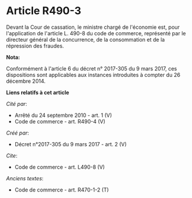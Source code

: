 # Article R490-3

Devant la Cour de cassation, le ministre chargé de l'économie est, pour l'application de l'article L. 490-8 du code de
commerce, représenté par le directeur général de la concurrence, de la consommation et de la répression des fraudes.

**Nota:**

Conformément à l'article 6 du décret n° 2017-305 du 9 mars 2017, ces dispositions sont applicables aux instances introduites
à compter du 26 décembre 2014.

**Liens relatifs à cet article**

_Cité par_:

  - Arrêté du 24 septembre 2010 - art. 1 (V)
  - Code de commerce - art. R490-4 (V)

_Créé par_:

  - Décret n°2017-305 du 9 mars 2017 - art. 2 (V)

_Cite_:

  - Code de commerce - art. L490-8 (V)

_Anciens textes_:

  - Code de commerce - art. R470-1-2 (T)
